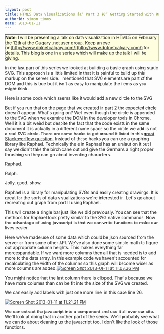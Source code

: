 ```yaml
---
layout: post
title: HTML5 Data Visualizations â€“ Part 3 â€“ Getting Started with RaphaÃ«l
authorId: simon_timms
date: 2013-01-11
---
```


<span style="background-color:lightyellow;border-color:#E6DB55;border:solid 1px;display:block;">**Note**: I will be presenting a talk on data visualization in HTML5 on February the 12th at the Calgary .net user group. Keep an eye on[http://www.dotnetcalgary.com/](http://www.dotnetcalgary.com/) for details. This blog is one in a series which will make up the talk I will be giving.</span>

In the last part of this series we looked at building a basic graph using static SVG. This approach is a little limited in that it is painful to build up this markup on the server side. I mentioned that SVG elements are part of the DOM and this is true but it isn't as easy to manipulate the items as you might think.

Here is some code which seems like it would add a new circle to the SVG

<script src='https://gist.github.com/4516134.js'></script>

But if you run that on the page that we created in part 2 the expected circle doesn't appear. What's going on? Well even though the circle is appended to the SVG when we examine the DOM in the developer tools in Chrome. Well it is a bit weird but despite the fact that the code exists in the same document it is actually in a different name space so the circle we add is not a real SVG circle. There are some hacks to get around it listed in this [great Stackoverflow question](http://stackoverflow.com/questions/3642035/jquerys-append-not-working-with-svg-element). Instead of these hacks you can use a graphing library like Raphael. Technically the e in Raphael has an umlaut on it but I say we didn't take the birch cane out and give the Germans a right proper thrashing so they can go about inventing characters.

Raphael.

Ralph.

Jolly. good. show.

Raphael is a library for manipulating SVGs and easily creating drawings. It is great for the sorts of data visualizations we're interested in. Let's go about recreating out graph from part II using Raphael.

<script src='https://gist.github.com/4516275.js'></script>

This will create a single bar just like we did previously. You can see that the methods for Raphael look pretty similar to the SVG native commands. Now the advantage of using javascript is that we can write functions to make our lives easier.

<script src='https://gist.github.com/4516328.js'></script>

Here we've made use of some data which could be json sourced from the server or from some other API. We've also done some simple math to figure out appropriate column heights. This makes everything far moreexpandable. If we want more columns then all that is needed is to add more to the data array. In this example code we haven't accounted for recalculating the width of the columns so this graph will become wider as more columns are added.[![Screen Shot 2013-01-11 at 11.03.36 PM](http://stimms.files.wordpress.com/2013/01/screen-shot-2013-01-11-at-11-03-36-pm.png?w=300)](http://stimms.files.wordpress.com/2013/01/screen-shot-2013-01-11-at-11-03-36-pm.png)

You might notice that the last column there is clipped. That's because we have more columns than can be fit into the size of the SVG we created.

We can easily add labels with just one more line, in this case line 26.

<script src='https://gist.github.com/4516393.js'></script>

[![Screen Shot 2013-01-11 at 11.21.21 PM](http://stimms.files.wordpress.com/2013/01/screen-shot-2013-01-11-at-11-21-21-pm.png?w=300)](http://stimms.files.wordpress.com/2013/01/screen-shot-2013-01-11-at-11-21-21-pm.png)

We can extract the javascript into a component and use it all over our site. We'll look at doing that in another part of the series. We'll probably see what we can do about cleaning up the javascript too, I don't like the look of those functions.



